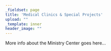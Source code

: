 ```yaml
---
_fieldset: page
title: 'Medical Clinics & Special Projects'
upload: ""
_template: inner
header_image: ""
---
```

More info about the Ministry Center goes here...